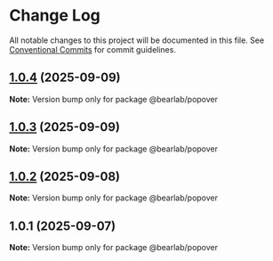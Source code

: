# Change Log

All notable changes to this project will be documented in this file.
See [Conventional Commits](https://conventionalcommits.org) for commit guidelines.

## [1.0.4](https://github.com/hasanbala/ui-components/compare/@bearlab/popover@1.0.3...@bearlab/popover@1.0.4) (2025-09-09)

**Note:** Version bump only for package @bearlab/popover





## [1.0.3](https://github.com/hasanbala/ui-components/compare/@bearlab/popover@1.0.2...@bearlab/popover@1.0.3) (2025-09-09)

**Note:** Version bump only for package @bearlab/popover





## [1.0.2](https://github.com/hasanbala/ui-components/compare/@bearlab/popover@1.0.1...@bearlab/popover@1.0.2) (2025-09-08)

**Note:** Version bump only for package @bearlab/popover





## 1.0.1 (2025-09-07)

**Note:** Version bump only for package @bearlab/popover
